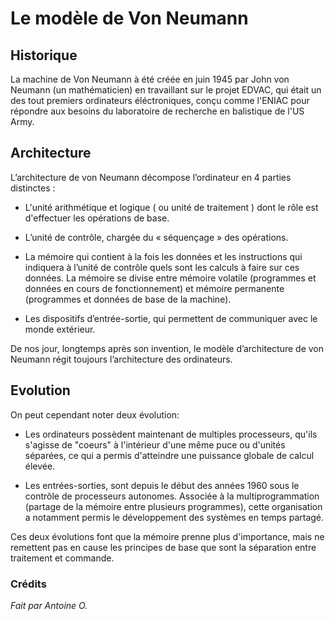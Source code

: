 # Le modèle de Von Neumann

## Historique

La machine de Von Neumann à été créée en juin 1945 par John von Neumann (un
mathématicien) en travaillant sur le projet EDVAC, qui était un des tout
premiers ordinateurs éléctroniques, conçu comme l'ENIAC pour répondre aux besoins
du laboratoire de recherche en balistique de l'US Army.

## Architecture

L’architecture de von Neumann décompose l’ordinateur en 4 parties distinctes :

* L'unité arithmétique et logique ( ou unité de traitement ) dont le rôle est
d'effectuer les opérations de base.

* L’unité de contrôle, chargée du « séquençage » des opérations.

* La mémoire qui contient à la fois les données et les instructions qui indiquera
à l’unité de contrôle quels sont les calculs à faire sur ces données.
La mémoire se divise entre mémoire volatile (programmes et données en cours de
fonctionnement) et mémoire permanente (programmes et données de base de la machine).

* Les dispositifs d’entrée-sortie, qui permettent de communiquer avec le monde
extérieur.

De nos jour, longtemps après son invention, le modèle d’architecture de
von Neumann régit toujours l’architecture des ordinateurs.

## Evolution

On peut cependant noter deux évolution:

* Les ordinateurs possèdent maintenant de multiples processeurs, qu'ils s'agisse
de "coeurs" à l'intérieur d'une même puce ou d'unités séparées, ce qui a permis
d'atteindre une puissance globale de calcul élevée.

* Les entrées-sorties, sont depuis le début des années 1960 sous le contrôle
de processeurs autonomes. Associée à la multiprogrammation (partage de la mémoire
entre plusieurs programmes), cette organisation a notamment permis le développement
des systèmes en temps partagé.

Ces deux évolutions font que la mémoire prenne plus d'importance, mais ne remettent
pas en cause les principes de base que sont la séparation entre traitement et
commande.

### Crédits

*Fait par Antoine O.*
